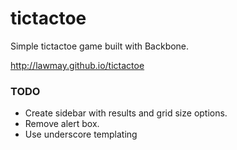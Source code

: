 tictactoe
=========
Simple tictactoe game built with Backbone.

http://lawmay.github.io/tictactoe


### TODO
* Create sidebar with results and grid size options.
* Remove alert box.
* Use underscore templating
